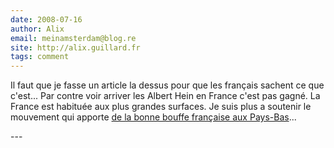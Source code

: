 ```yaml
---
date: 2008-07-16
author: Alix
email: meinamsterdam@blog.re
site: http://alix.guillard.fr
tags: comment
---
```


<p>
Il faut que je fasse un article la dessus pour que les français sachent ce que c'est... Par contre voir arriver les Albert Hein en France c'est pas gagné. La France est habituée aux plus grandes surfaces. Je suis plus a soutenir le mouvement qui apporte <a href="/un-samedi-presque-en-france">de la bonne bouffe française aux Pays-Bas</a>...
</p>
---